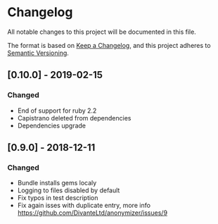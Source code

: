 # Changelog
All notable changes to this project will be documented in this file.

The format is based on [Keep a Changelog](https://keepachangelog.com/en/1.0.0/),
and this project adheres to [Semantic Versioning](https://semver.org/spec/v2.0.0.html).

## [0.10.0] - 2019-02-15
### Changed
- End of support for ruby 2.2
- Capistrano deleted from dependencies
- Dependencies upgrade

## [0.9.0] - 2018-12-11
### Changed
- Bundle installs gems localy
- Logging to files disabled by default
- Fix typos in test description
- Fix again isses with duplicate entry, more info https://github.com/DivanteLtd/anonymizer/issues/9
